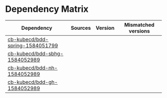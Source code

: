 # Dependency Matrix

Dependency | Sources | Version | Mismatched versions
---------- | ------- | ------- | -------------------
[cb-kubecd/bdd-spring-1584051799](https://github.com/cb-kubecd/bdd-spring-1584051799.git) |  | []() | 
[cb-kubecd/bdd-sbhg-1584052989](https://github.com/cb-kubecd/bdd-sbhg-1584052989.git) |  | []() | 
[cb-kubecd/bdd-nh-1584052989](https://github.com/cb-kubecd/bdd-nh-1584052989.git) |  | []() | 
[cb-kubecd/bdd-gh-1584052989](https://github.com/cb-kubecd/bdd-gh-1584052989.git) |  | []() | 
